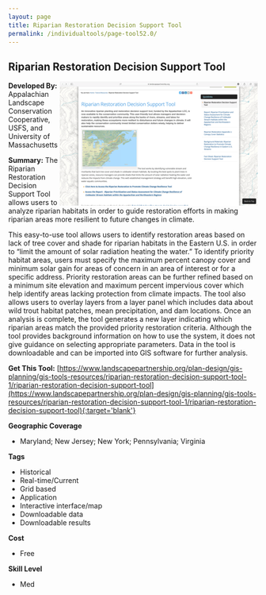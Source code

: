 ```yaml
---
layout: page
title: Riparian Restoration Decision Support Tool
permalink: /individualtools/page-tool52.0/
---
```

## Riparian Restoration Decision Support Tool

<img src="/images/scaled_250_400/TOOLID_52.0_ScreenCapture-1.png" style="max-height:250px;max-width:400;" align="right"/>

**Developed By:** Appalachian Landscape Conservation Cooperative, USFS, and University of Massachusetts

**Summary:** The Riparian Restoration Decision Support Tool allows users to analyze riparian habitats in order to guide restoration efforts in making riparian areas more resilient to future changes in climate. 

This easy-to-use tool allows users to identify restoration areas based on lack of tree cover and shade for riparian habitats in the Eastern U.S. in order to “limit the amount of solar radiation heating the water.” To identify priority habitat areas, users must specify the maximum percent canopy cover and minimum solar gain for areas of concern in an area of interest or for a specific address. Priority restoration areas can be further refined based on a minimum site elevation and maximum percent impervious cover which help identify areas lacking protection from climate impacts. The tool also allows users to overlay layers from a layer panel which includes data about wild trout habitat patches, mean precipitation, and dam locations. Once an analysis is complete, the tool generates a new layer indicating which riparian areas match the provided priority restoration criteria. Although the tool provides background information on how to use the system, it does not give guidance on selecting appropriate parameters. Data in the tool is downloadable and can be imported into GIS software for further analysis. 

**Get This Tool:** [https://www.landscapepartnership.org/plan-design/gis-planning/gis-tools-resources/riparian-restoration-decision-support-tool-1/riparian-restoration-decision-support-tool](https://www.landscapepartnership.org/plan-design/gis-planning/gis-tools-resources/riparian-restoration-decision-support-tool-1/riparian-restoration-decision-support-tool){:target='blank'}

**Geographic Coverage**

* Maryland; New Jersey; New York; Pennsylvania; Virginia

**Tags**

*  Historical
*  Real-time/Current
*  Grid based
*  Application
*  Interactive interface/map
*  Downloadable data
*  Downloadable results

**Cost**

* Free

**Skill Level**

* Med
